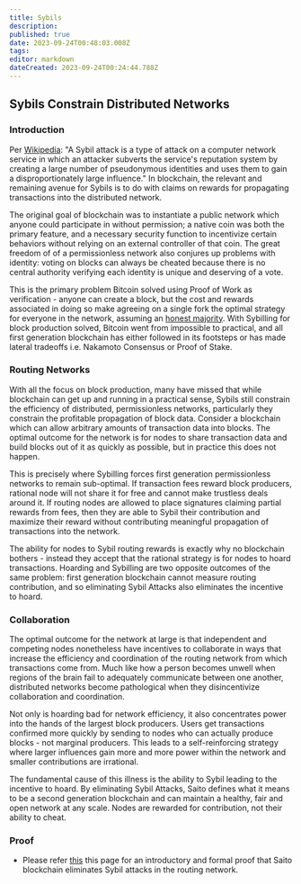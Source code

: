 ```yaml
---
title: Sybils
description: 
published: true
date: 2023-09-24T00:48:03.008Z
tags: 
editor: markdown
dateCreated: 2023-09-24T00:24:44.788Z
---
```


## Sybils Constrain Distributed Networks

### Introduction

Per [Wikipedia](https://en.wikipedia.org/wiki/Sybil_attack): "A Sybil attack is a type of attack on a computer network service in which an attacker subverts the service's reputation system by creating a large number of pseudonymous identities and uses them to gain a disproportionately large influence." In blockchain, the relevant and remaining avenue for Sybils is to do with claims on rewards for propagating transactions into the distributed network.

The original goal of blockchain was to instantiate a public network which anyone could participate in without permission; a native coin was both the primary feature, and a necessary security function to incentivize certain behaviors without relying on an external controller of that coin. The great freedom of of a permissionless network also conjures up problems with identity: voting on blocks can always be cheated because there is no central authority verifying each identity is unique and deserving of a vote.

This is the primary problem Bitcoin solved using Proof of Work as verification - anyone can create a block, but the cost and rewards associated in doing so make agreeing on a single fork the optimal strategy for everyone in the network, assuming an [honest majority](https://wiki.saito.io/en/consensus/majoritarian-attacks). With Sybilling for block production solved, Bitcoin went from impossible to practical, and all first generation blockchain has either followed in its footsteps or has made lateral tradeoffs i.e. Nakamoto Consensus or Proof of Stake.

### Routing Networks

With all the focus on block production, many have missed that while blockchain can get up and running in a practical sense, Sybils still constrain the efficiency of distributed, permissionless networks, particularly they constrain the profitable propagation of block data. Consider a blockchain which can allow arbitrary amounts of transaction data into blocks. The optimal outcome for the network is for nodes to share transaction data and build blocks out of it as quickly as possible, but in practice this does not happen.

This is precisely where Sybilling forces first generation permissionless networks to remain sub-optimal. If transaction fees reward block producers, rational node will not share it for free and cannot make trustless deals around it. If routing nodes are allowed to place signatures claiming partial rewards from fees, then they are able to Sybil their contribution and maximize their reward without contributing meaningful propagation of transactions into the network.

The ability for nodes to Sybil routing rewards is exactly why no blockchain bothers - instead they accept that the rational strategy is for nodes to hoard transactions. Hoarding and Sybilling are two opposite outcomes of the same problem: first generation blockchain cannot measure routing contribution, and so eliminating Sybil Attacks also eliminates the incentive to hoard.

### Collaboration

The optimal outcome for the network at large is that independent and competing nodes nonetheless have incentives to collaborate in ways that increase the efficiency and coordination of the routing network from which transactions come from. Much like how a person becomes unwell when regions of the brain fail to adequately communicate between one another, distributed networks become pathological when they disincentivize collaboration and coordination.

Not only is hoarding bad for network efficiency, it also concentrates power into the hands of the largest block producers. Users get transactions confirmed more quickly by sending to nodes who can actually produce blocks - not marginal producers. This leads to a self-reinforcing strategy where larger influences gain more and more power within the network and smaller contributions are irrational.

The fundamental cause of this illness is the ability to Sybil leading to the incentive to hoard. By eliminating Sybil Attacks, Saito defines what it means to be a second generation blockchain and can maintain a healthy, fair and open network at any scale. Nodes are rewarded for contribution, not their ability to cheat.

### Proof

- Please refer [this](https://wiki.saito.io/e/en/consensus/sybil-proof) this page for an introductory and formal proof that Saito blockchain eliminates Sybil attacks in the routing network.